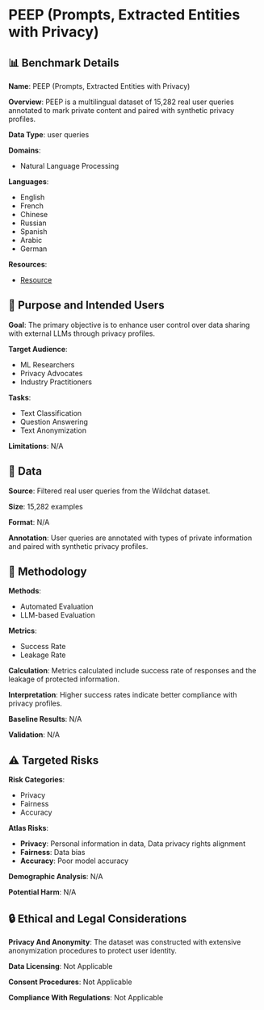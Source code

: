 # PEEP (Prompts, Extracted Entities with Privacy)

## 📊 Benchmark Details

**Name**: PEEP (Prompts, Extracted Entities with Privacy)

**Overview**: PEEP is a multilingual dataset of 15,282 real user queries annotated to mark private content and paired with synthetic privacy profiles.

**Data Type**: user queries

**Domains**:
- Natural Language Processing

**Languages**:
- English
- French
- Chinese
- Russian
- Spanish
- Arabic
- German

**Resources**:
- [Resource](https://huggingface.co/datasets/guillemram97/PEEP)

## 🎯 Purpose and Intended Users

**Goal**: The primary objective is to enhance user control over data sharing with external LLMs through privacy profiles.

**Target Audience**:
- ML Researchers
- Privacy Advocates
- Industry Practitioners

**Tasks**:
- Text Classification
- Question Answering
- Text Anonymization

**Limitations**: N/A

## 💾 Data

**Source**: Filtered real user queries from the Wildchat dataset.

**Size**: 15,282 examples

**Format**: N/A

**Annotation**: User queries are annotated with types of private information and paired with synthetic privacy profiles.

## 🔬 Methodology

**Methods**:
- Automated Evaluation
- LLM-based Evaluation

**Metrics**:
- Success Rate
- Leakage Rate

**Calculation**: Metrics calculated include success rate of responses and the leakage of protected information.

**Interpretation**: Higher success rates indicate better compliance with privacy profiles.

**Baseline Results**: N/A

**Validation**: N/A

## ⚠️ Targeted Risks

**Risk Categories**:
- Privacy
- Fairness
- Accuracy

**Atlas Risks**:
- **Privacy**: Personal information in data, Data privacy rights alignment
- **Fairness**: Data bias
- **Accuracy**: Poor model accuracy

**Demographic Analysis**: N/A

**Potential Harm**: N/A

## 🔒 Ethical and Legal Considerations

**Privacy And Anonymity**: The dataset was constructed with extensive anonymization procedures to protect user identity.

**Data Licensing**: Not Applicable

**Consent Procedures**: Not Applicable

**Compliance With Regulations**: Not Applicable
